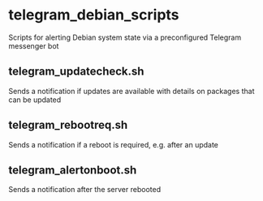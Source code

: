 # telegram_debian_scripts
Scripts for alerting Debian system state via a preconfigured Telegram messenger bot


## telegram_updatecheck.sh

Sends a notification if updates are available with details on packages that can be updated

## telegram_rebootreq.sh

Sends a notification if a reboot is required, e.g. after an update

## telegram_alertonboot.sh

Sends a notification after the server rebooted
